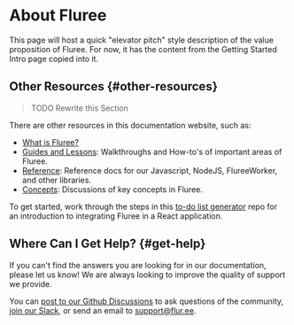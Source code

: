 # About Fluree

This page will host a quick "elevator pitch" style description of the value proposition of Fluree.
For now, it has the content from the Getting Started Intro page copied into it.

## Other Resources {#other-resources}

> TODO Rewrite this Section

There are other resources in this documentation website, such as:

- [What is Fluree?](/concepts/what-is-fluree.md)
- [Guides and Lessons](/guides/guides.md): Walkthroughs and How-to's of important areas of Fluree.
- [Reference](/reference/reference.md): Reference docs for our Javascript, NodeJS, FlureeWorker, and
  other libraries.
- [Concepts](/concepts/concepts.mdx): Discussions of key concepts in Fluree.

To get started, work through the steps in this [to-do list generator](https://github.com/fluree/to-do-lists-generator)
repo for an introduction to integrating Fluree in a React application.

## Where Can I Get Help? {#get-help}

If you can't find the answers you are looking for in our documentation, please
let us know! We are always looking to improve the quality of support we provide.

You can [post to our Github Discussions](https://github.com/fluree/db/discussions) to ask questions
of the community, [join our Slack](https://launchpass.com/flureedb), or send an email to
[support@flur.ee](mailto:support@flur.ee).
